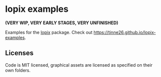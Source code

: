 # lopix examples

**(VERY WIP, VERY EARLY STAGES, VERY UNFINISHED)**

Examples for the [lopix](https://github.com/tinne26/lopix) package. Check out https://tinne26.github.io/lopix-examples.

## Licenses

Code is MIT licensed, graphical assets are licensed as specified on their own folders.
